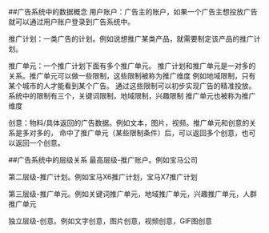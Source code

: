 ##广告系统中的数据概念
用户账户：广告主的账户，如果一个广告主想投放广告就可以通过用户账户登录到广告系统中。

推广计划：一类广告的计划。例如说想推广某类产品，就需要制定该产品的推广计划。

推广单元：一个推广计划下面有多个推广单元。
推广计划和推广单元是一对多的关系。推广单元可以做一些限制，这些限制被称为推广维度
例如地域限制，只有某个城市的人才能看到某个广告。
通过这些限制可以初步实现广告的精准投放。
系统中的限制有三个，关键词限制，地域限制，兴趣限制
推广单元也被称为推广维度


创意：物料/具体返回的广告数据。例如文本，图片，视频。推广单元和创意的关系是多对多的，
命中了推广单元（某些限制条件）后，可以返回多个创意，也可以返回一个创意。

##广告系统中的层级关系
最高层级-推广账户。例如宝马公司

第二层级-推广计划。例如宝马X6推广计划，宝马X7推广计划

第三层级-推广单元。例如关键词推广单元，地域推广单元，兴趣推广单元，人群推广单元

独立层级-创意。例如文字创意，图片创意，视频创意，GIF图创意
